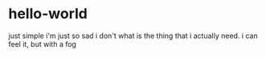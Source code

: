 # hello-world
just simple
i'm just so sad
i don't what is the thing that i actually need.
i can feel it, but with a fog
